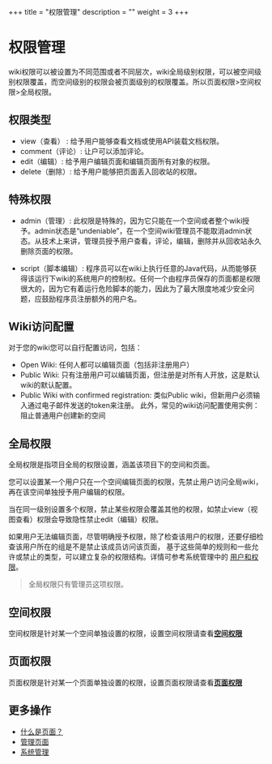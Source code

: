 ﻿+++
title = "权限管理"
description = ""
weight = 3
+++

# 权限管理
   
wiki权限可以被设置为不同范围或者不同层次，wiki全局级别权限，可以被空间级别权限覆盖，而空间级别的权限会被页面级别的权限覆盖。所以页面权限>空间权限>全局权限。

## 权限类型

- view（查看） : 给予用户能够查看文档或使用API装载文档权限。
- comment（评论）: 让户可以添加评论。
- edit（编辑）: 给予用户编辑页面和编辑页面所有对象的权限。
- delete（删除）: 给予用户能够把页面丢入回收站的权限。

## 特殊权限

- admin（管理）: 此权限是特殊的，因为它只能在一个空间或者整个wiki授予。admin状态是“undeniable”，在一个空间wiki管理员不能取消admin状态。从技术上来讲，管理员授予用户查看，评论，编辑，删除并从回收站永久删除页面的权限。

- script（脚本编辑）: 程序员可以在wiki上执行任意的Java代码，从而能够获得该运行下wiki的系统用户的控制权。任何一个由程序员保存的页面都是权限很大的，因为它有着运行危险脚本的能力，因此为了最大限度地减少安全问题，应鼓励程序员注册额外的用户名。

## Wiki访问配置

对于您的wiki您可以自行配置访问，包括：

- Open Wiki: 任何人都可以编辑页面（包括非注册用户）
- Public Wiki: 只有注册用户可以编辑页面，但注册是对所有人开放，这是默认wiki的默认配置。
- Public Wiki with confirmed registration: 类似Public wiki，但新用户必须输入通过电子邮件发送的token来注册。
此外，常见的wiki访问配置使用实例：阻止普通用户创建新的空间

## 全局权限

全局权限是指项目全局的权限设置，涵盖该项目下的空间和页面。

您可以设置某一个用户只在一个空间编辑页面的权限，先禁止用户访问全局wiki，再在该空间单独授予用户编辑的权限。

当在同一级别设置多个权限，禁止某些权限会覆盖其他的权限，如禁止view（视图查看）权限会导致隐性禁止edit（编辑）权限。

如果用户无法编辑页面，尽管明确授予权限，除了检查该用户的权限，还要仔细检查该用户所在的组是不是禁止该成员访问该页面，
基于这些简单的规则和一些允许或禁止的类型，可以建立复杂的权限结构。详情可参考系统管理中的 [用户和权限](../system-management/users-rights)。

<blockquote class="note">
全局权限只有管理员这项权限。
</blockquote>


## 空间权限

空间权限是针对某一个空间单独设置的权限，设置空间权限请查看[**空间权限**](../space/hierarchy-space)

## 页面权限

页面权限是针对某一个页面单独设置的权限，设置页面权限请查看[**页面权限**](../page/hierarchy-page)


## 更多操作
- [什么是页面？](../page)
- [管理页面](../page/manage-page)
- [系统管理](../system-management)



